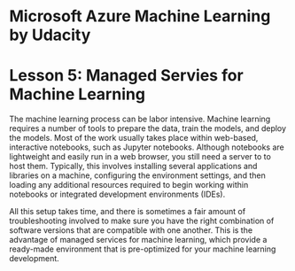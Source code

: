 # Microsoft Azure Machine Learning by Udacity

# Lesson 5: Managed Servies for Machine Learning

The machine learning process can be labor intensive. Machine learning requires a number of tools to prepare the data, train the models, and deploy the models. Most of the work usually takes place within web-based, interactive notebooks, such as Jupyter notebooks. Although notebooks are lightweight and easily run in a web browser, you still need a server to to host them. Typically, this involves installing several applications and libraries on a machine, configuring the environment settings, and then loading any additional resources required to begin working within notebooks or integrated development environments (IDEs).

All this setup takes time, and there is sometimes a fair amount of troubleshooting involved to make sure you have the right combination of software versions that are compatible with one another. This is the advantage of managed services for machine learning, which provide a ready-made environment that is pre-optimized for your machine learning development.


